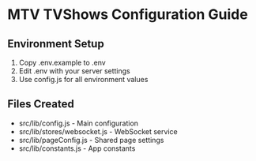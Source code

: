 # MTV TVShows Configuration Guide

## Environment Setup

1. Copy .env.example to .env
2. Edit .env with your server settings
3. Use config.js for all environment values

## Files Created
- src/lib/config.js - Main configuration
- src/lib/stores/websocket.js - WebSocket service  
- src/lib/pageConfig.js - Shared page settings
- src/lib/constants.js - App constants
